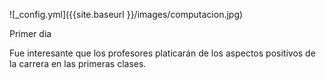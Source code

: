 ![_config.yml]({{site.baseurl }}/images/computacion.jpg)

Primer dia
 
Fue interesante que los profesores platicarán de los aspectos positivos de la carrera en las primeras clases.


